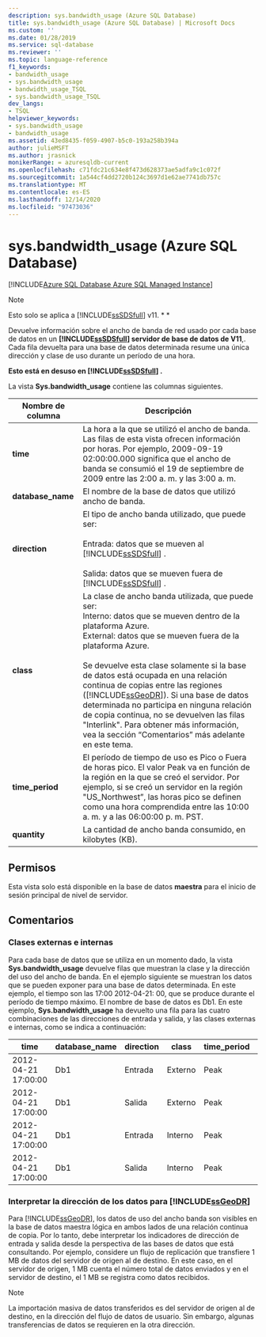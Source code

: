 ```yaml
---
description: sys.bandwidth_usage (Azure SQL Database)
title: sys.bandwidth_usage (Azure SQL Database) | Microsoft Docs
ms.custom: ''
ms.date: 01/28/2019
ms.service: sql-database
ms.reviewer: ''
ms.topic: language-reference
f1_keywords:
- bandwidth_usage
- sys.bandwidth_usage
- bandwidth_usage_TSQL
- sys.bandwidth_usage_TSQL
dev_langs:
- TSQL
helpviewer_keywords:
- sys.bandwidth_usage
- bandwidth_usage
ms.assetid: 43ed8435-f059-4907-b5c0-193a258b394a
author: julieMSFT
ms.author: jrasnick
monikerRange: = azuresqldb-current
ms.openlocfilehash: c71fdc21c634e8f473d628373ae5adfa9c1c072f
ms.sourcegitcommit: 1a544cf4dd2720b124c3697d1e62ae7741db757c
ms.translationtype: MT
ms.contentlocale: es-ES
ms.lasthandoff: 12/14/2020
ms.locfileid: "97473036"
---
```

# <a name="sysbandwidth_usage-azure-sql-database"></a>sys.bandwidth_usage (Azure SQL Database)

[!INCLUDE[Azure SQL Database Azure SQL Managed Instance](../../includes/applies-to-version/asdb-asdbmi.md)]

> [!NOTE]
> Esto solo se aplica a [!INCLUDE[ssSDSfull](../../includes/sssdsfull-md.md)] v11. * *  
  
 Devuelve información sobre el ancho de banda de red usado por cada base de datos en un **[!INCLUDE[ssSDSfull](../../includes/sssdsfull-md.md)] servidor de base de datos de V11**,. Cada fila devuelta para una base de datos determinada resume una única dirección y clase de uso durante un período de una hora.  
  
 **Esto está en desuso en [!INCLUDE[ssSDSfull](../../includes/sssdsfull-md.md)] .**  
  
 La vista **Sys.bandwidth_usage** contiene las columnas siguientes.  
  
|Nombre de columna|Descripción|  
|-----------------|-----------------|  
|**time**|La hora a la que se utilizó el ancho de banda. Las filas de esta vista ofrecen información por horas. Por ejemplo, 2009-09-19 02:00:00.000 significa que el ancho de banda se consumió el 19 de septiembre de 2009 entre las 2:00 a. m. y las 3:00 a. m.|  
|**database_name**|El nombre de la base de datos que utilizó ancho de banda.|  
|**direction**|El tipo de ancho banda utilizado, que puede ser:<br /><br /> Entrada: datos que se mueven al [!INCLUDE[ssSDSfull](../../includes/sssdsfull-md.md)] .<br /><br /> Salida: datos que se mueven fuera de [!INCLUDE[ssSDSfull](../../includes/sssdsfull-md.md)] .|  
|**class**|La clase de ancho banda utilizada, que puede ser:<br />Interno: datos que se mueven dentro de la plataforma Azure.<br />External: datos que se mueven fuera de la plataforma Azure.<br /><br /> Se devuelve esta clase solamente si la base de datos está ocupada en una relación continua de copias entre las regiones ([!INCLUDE[ssGeoDR](../../includes/ssgeodr-md.md)]). Si una base de datos determinada no participa en ninguna relación de copia continua, no se devuelven las filas "Interlink". Para obtener más información, vea la sección “Comentarios” más adelante en este tema.|  
|**time_period**|El período de tiempo de uso es Pico o Fuera de horas pico. El valor Peak va en función de la región en la que se creó el servidor. Por ejemplo, si se creó un servidor en la región "US_Northwest”, las horas pico se definen como una hora comprendida entre las 10:00 a. m. y a las 06:00:00 p. m. PST.|  
|**quantity**|La cantidad de ancho banda consumido, en kilobytes (KB).|  
  
## <a name="permissions"></a>Permisos

 Esta vista solo está disponible en la base de datos **maestra** para el inicio de sesión principal de nivel de servidor.  
  
## <a name="remarks"></a>Comentarios  
  
### <a name="external-and-internal-classes"></a>Clases externas e internas

 Para cada base de datos que se utiliza en un momento dado, la vista **Sys.bandwidth_usage** devuelve filas que muestran la clase y la dirección del uso del ancho de banda. En el ejemplo siguiente se muestran los datos que se pueden exponer para una base de datos determinada. En este ejemplo, el tiempo son las 17:00 2012-04-21: 00, que se produce durante el período de tiempo máximo. El nombre de base de datos es Db1. En este ejemplo, **Sys.bandwidth_usage** ha devuelto una fila para las cuatro combinaciones de las direcciones de entrada y salida, y las clases externas e internas, como se indica a continuación:  
  
|time|database_name|direction|class|time_period|quantity|  
|----------|--------------------|---------------|-----------|------------------|--------------|  
|2012-04-21 17:00:00|Db1|Entrada|Externo|Peak|66|  
|2012-04-21 17:00:00|Db1|Salida|Externo|Peak|741|  
|2012-04-21 17:00:00|Db1|Entrada|Interno|Peak|1052|  
|2012-04-21 17:00:00|Db1|Salida|Interno|Peak|3525|  
  
### <a name="interpreting-data-direction-for-ssgeodr"></a>Interpretar la dirección de los datos para [!INCLUDE[ssGeoDR](../../includes/ssgeodr-md.md)]

 Para [!INCLUDE[ssGeoDR](../../includes/ssgeodr-md.md)], los datos de uso del ancho banda son visibles en la base de datos maestra lógica en ambos lados de una relación continua de copia. Por lo tanto, debe interpretar los indicadores de dirección de entrada y salida desde la perspectiva de las bases de datos que está consultando. Por ejemplo, considere un flujo de replicación que transfiere 1 MB de datos del servidor de origen al de destino. En este caso, en el servidor de origen, 1 MB cuenta el número total de datos enviados y en el servidor de destino, el 1 MB se registra como datos recibidos.  
  
> [!NOTE]  
> La importación masiva de datos transferidos es del servidor de origen al de destino, en la dirección del flujo de datos de usuario. Sin embargo, algunas transferencias de datos se requieren en la otra dirección.  
